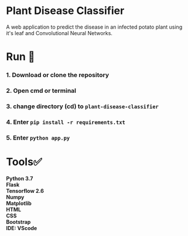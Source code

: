 # Plant Disease Classifier

A web application to predict the disease in an infected potato plant using it's leaf and Convolutional Neural Networks.<br>

# Run 🎯

### 1. Download or clone the repository

### 2. Open cmd or terminal

### 3. change directory (cd) to `plant-disease-classifier`

### 4. Enter `pip install -r requirements.txt`

### 5. Enter `python app.py`

# Tools✅

**Python 3.7** <br>
**Flask**<br>
**Tensorflow 2.6**<br>
**Numpy**<br>
**Matplotlib**<br>
**HTML**<br>
**CSS**<br>
**Bootstrap**<br>
**IDE: VScode**<br>
